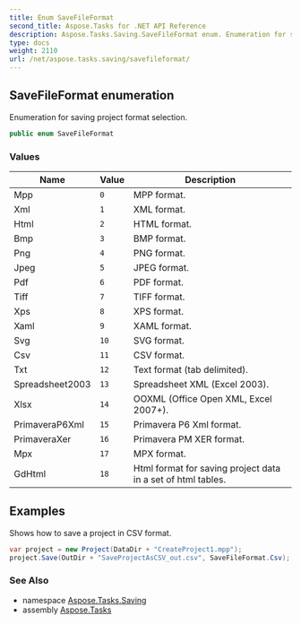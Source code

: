 ```yaml
---
title: Enum SaveFileFormat
second_title: Aspose.Tasks for .NET API Reference
description: Aspose.Tasks.Saving.SaveFileFormat enum. Enumeration for saving project format selection
type: docs
weight: 2110
url: /net/aspose.tasks.saving/savefileformat/
---
```

## SaveFileFormat enumeration

Enumeration for saving project format selection.

```csharp
public enum SaveFileFormat
```

### Values

| Name | Value | Description |
| --- | --- | --- |
| Mpp | `0` | MPP format. |
| Xml | `1` | XML format. |
| Html | `2` | HTML format. |
| Bmp | `3` | BMP format. |
| Png | `4` | PNG format. |
| Jpeg | `5` | JPEG format. |
| Pdf | `6` | PDF format. |
| Tiff | `7` | TIFF format. |
| Xps | `8` | XPS format. |
| Xaml | `9` | XAML format. |
| Svg | `10` | SVG format. |
| Csv | `11` | CSV format. |
| Txt | `12` | Text format (tab delimited). |
| Spreadsheet2003 | `13` | Spreadsheet XML (Excel 2003). |
| Xlsx | `14` | OOXML (Office Open XML, Excel 2007+). |
| PrimaveraP6Xml | `15` | Primavera P6 Xml format. |
| PrimaveraXer | `16` | Primavera PM XER format. |
| Mpx | `17` | MPX format. |
| GdHtml | `18` | Html format for saving project data in a set of html tables. |

## Examples

Shows how to save a project in CSV format.

```csharp
var project = new Project(DataDir + "CreateProject1.mpp");
project.Save(OutDir + "SaveProjectAsCSV_out.csv", SaveFileFormat.Csv);
```

### See Also

* namespace [Aspose.Tasks.Saving](../../aspose.tasks.saving/)
* assembly [Aspose.Tasks](../../)


